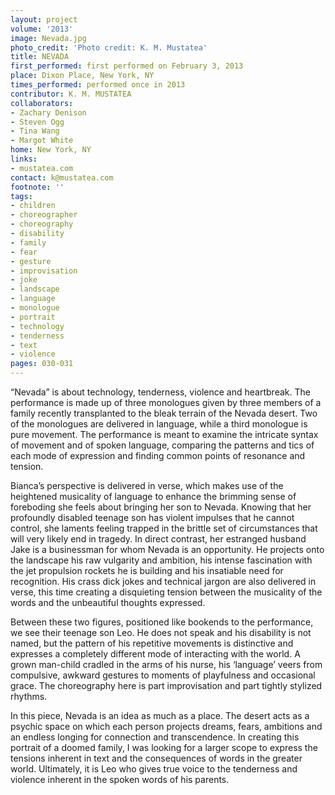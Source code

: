 ```yaml
---
layout: project
volume: '2013'
image: Nevada.jpg
photo_credit: 'Photo credit: K. M. Mustatea'
title: NEVADA
first_performed: first performed on February 3, 2013
place: Dixon Place, New York, NY
times_performed: performed once in 2013
contributor: K. M. MUSTATEA
collaborators:
- Zachary Denison
- Steven Ogg
- Tina Wang
- Margot White
home: New York, NY
links:
- mustatea.com
contact: k@mustatea.com
footnote: ''
tags:
- children
- choreographer
- choreography
- disability
- family
- fear
- gesture
- improvisation
- joke
- landscape
- language
- monologue
- portrait
- technology
- tenderness
- text
- violence
pages: 030-031
---
```


“Nevada” is about technology, tenderness, violence and heartbreak. The performance is made up of three monologues given by three members of a family recently transplanted to the bleak terrain of the Nevada desert. Two of the monologues are delivered in language, while a third monologue is pure movement. The performance is meant to examine the intricate syntax of movement and of spoken language, comparing the patterns and tics of each mode of expression and finding common points of resonance and tension.

Bianca’s perspective is delivered in verse, which makes use of the heightened musicality of language to enhance the brimming sense of foreboding she feels about bringing her son to Nevada. Knowing that her profoundly disabled teenage son has violent impulses that he cannot control, she laments feeling trapped in the brittle set of circumstances that will very likely end in tragedy. In direct contrast, her estranged husband Jake is a businessman for whom Nevada is an opportunity. He projects onto the landscape his raw vulgarity and ambition, his intense fascination with the jet propulsion rockets he is building and his insatiable need for recognition. His crass dick jokes and technical jargon are also delivered in verse, this time creating a disquieting tension between the musicality of the words and the unbeautiful thoughts expressed.

Between these two figures, positioned like bookends to the performance, we see their teenage son Leo. He does not speak and his disability is not named, but the pattern of his repetitive movements is distinctive and expresses a completely different mode of interacting with the world. A grown man-child cradled in the arms of his nurse, his ‘language’ veers from compulsive, awkward gestures to moments of playfulness and occasional grace. The choreography here is part improvisation and part tightly stylized rhythms.

In this piece, Nevada is an idea as much as a place. The desert acts as a psychic space on which each person projects dreams, fears, ambitions and an endless longing for connection and transcendence. In creating this portrait of a doomed family, I was looking for a larger scope to express the tensions inherent in text and the consequences of words in the greater world. Ultimately, it is Leo who gives true voice to the tenderness and violence inherent in the spoken words of his parents.
